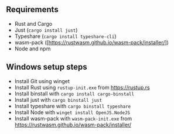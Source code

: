 ## Requirements

- Rust and Cargo
- Just (`cargo install just`)
- Typeshare (`cargo install typeshare-cli`)
- wasm-pack ([https://rustwasm.github.io/wasm-pack/installer/])
- Node and npm

## Windows setup steps

- Install Git using winget
- Install Rust using `rustup-init.exe` from https://rustup.rs
- Install binstall with `cargo install cargo-binstall`
- Install just with `cargo binstall just`
- Install typeshare with `cargo binstall typeshare`
- Install Node with `winget install OpenJS.NodeJS`
- Install wasm-pack with `wasm-pack-init.exe` from https://rustwasm.github.io/wasm-pack/installer/
